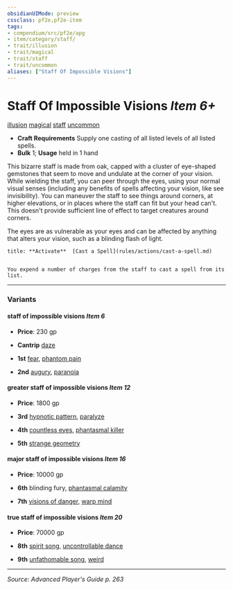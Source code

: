 ```yaml
---
obsidianUIMode: preview
cssclass: pf2e,pf2e-item
tags:
- compendium/src/pf2e/apg
- item/category/staff/
- trait/illusion
- trait/magical
- trait/staff
- trait/uncommon
aliases: ["Staff Of Impossible Visions"]
---
```

# Staff Of Impossible Visions *Item 6+*  
[illusion](illusion.md "Illusion School Trait")  [magical](magical.md "Magical Item Trait")  [staff](Reference/Rules/Traits/staff.md "Staff Item Trait")  [uncommon](uncommon.md "Uncommon Rarity Trait")  

- **Craft Requirements** Supply one casting of all listed levels of all listed spells.
- **Bulk** 1; **Usage** held in 1 hand

This bizarre staff is made from oak, capped with a cluster of eye-shaped gemstones that seem to move and undulate at the corner of your vision. While wielding the staff, you can peer through the eyes, using your normal visual senses (including any benefits of spells affecting your vision, like see invisibility). You can maneuver the staff to see things around corners, at higher elevations, or in places where the staff can fit but your head can't. This doesn't provide sufficient line of effect to target creatures around corners.

The eyes are as vulnerable as your eyes and can be affected by anything that alters your vision, such as a blinding flash of light.

```ad-embed-ability
title: **Activate**  [Cast a Spell](rules/actions/cast-a-spell.md)


You expend a number of charges from the staff to cast a spell from its list.
```

---

### Variants

#### staff of impossible visions *Item 6*

- **Price**: 230 gp

- **Cantrip** [daze](daze.md)
- **1st** [fear](Reference/Compendium/Spells/fear.md), [phantom pain](phantom-pain.md)
- **2nd** [augury](augury.md), [paranoia](paranoia.md)

#### greater staff of impossible visions *Item 12*

- **Price**: 1800 gp

- **3rd** [hypnotic pattern](hypnotic-pattern.md), [paralyze](paralyze.md)
- **4th** [countless eyes](countless-eyes-apg.md), [phantasmal killer](phantasmal-killer.md)
- **5th** [strange geometry](strange-geometry-apg.md)

#### major staff of impossible visions *Item 16*

- **Price**: 10000 gp

- **6th** blinding fury, [phantasmal calamity](phantasmal-calamity.md)
- **7th** [visions of danger](visions-of-danger.md), [warp mind](warp-mind.md)

#### true staff of impossible visions *Item 20*

- **Price**: 70000 gp

- **8th** [spirit song](spirit-song.md), [uncontrollable dance](uncontrollable-dance.md)
- **9th** [unfathomable song](unfathomable-song.md), [weird](weird.md)

---
*Source: Advanced Player's Guide p. 263*